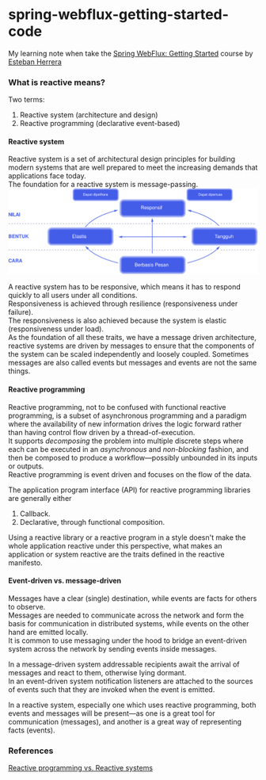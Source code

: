 # spring-webflux-getting-started-code
My learning note when take the [Spring WebFlux: Getting Started](https://app.pluralsight.com/courses/f805fceb-814d-4316-9e13-4803f0af9d78/table-of-contents) course by [Esteban Herrera](https://github.com/eh3rrera)

### What is reactive means?

Two terms:  
1. Reactive system (architecture and design)  
2. Reactive programming (declarative event-based)

#### Reactive system

Reactive system is a set of architectural design principles for building modern systems that are well prepared to meet the increasing demands that applications face today.  
The foundation for a reactive system is message-passing.  
![reactive manifesto](https://github.com/bluething/spring-webflux-getting-started-code/blob/main/images/reactive-traits-id.svg?raw=true)

A reactive system has to be responsive, which means it has to respond quickly to all users under all conditions.  
Responsiveness is achieved through resilience (responsiveness under failure).  
The responsiveness is also achieved because the system is elastic (responsiveness under load).  
As the foundation of all these traits, we have a message driven architecture, reactive systems are driven by messages to ensure that the components of the system can be scaled independently and loosely coupled. Sometimes messages are also called events but messages and events are not the same things.

#### Reactive programming

Reactive programming, not to be confused with functional reactive programming, is a subset of asynchronous programming and a paradigm where the availability of new information drives the logic forward rather than having control flow driven by a thread-of-execution.  
It supports _decomposing_ the problem into multiple discrete steps where each can be executed in an _asynchronous_ and _non-blocking_ fashion, and then be composed to produce a workflow—possibly unbounded in its inputs or outputs.  
Reactive programming is event driven and focuses on the flow of the data.

The application program interface (API) for reactive programming libraries are generally either
1. Callback.
2. Declarative, through functional composition.

Using a reactive library or a reactive program in a style doesn't make the whole application reactive under this perspective, what makes an application or system reactive are the traits defined in the reactive manifesto.

#### Event-driven vs. message-driven

Messages have a clear (single) destination, while events are facts for others to observe.  
Messages are needed to communicate across the network and form the basis for communication in distributed systems, while events on the other hand are emitted locally.  
It is common to use messaging under the hood to bridge an event-driven system across the network by sending events inside messages.

In a message-driven system addressable recipients await the arrival of messages and react to them, otherwise lying dormant.  
In an event-driven system notification listeners are attached to the sources of events such that they are invoked when the event is emitted.

In a reactive system, especially one which uses reactive programming, both events and messages will be present—as one is a great tool for communication (messages), and another is a great way of representing facts (events).

### References

[Reactive programming vs. Reactive systems](https://www.oreilly.com/radar/reactive-programming-vs-reactive-systems/)